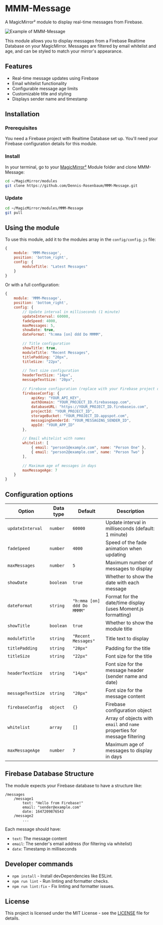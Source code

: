 # MMM-Message

A MagicMirror² module to display real-time messages from Firebase.

![Example of MMM-Message](./example_1.png)

This module allows you to display messages from a Firebase Realtime Database on your MagicMirror. Messages are filtered by email whitelist and age, and can be styled to match your mirror's appearance.

## Features

- Real-time message updates using Firebase
- Email whitelist functionality
- Configurable message age limits
- Customizable title and styling
- Displays sender name and timestamp

## Installation

### Prerequisites

You need a Firebase project with Realtime Database set up. You'll need your Firebase configuration details for this module.

### Install

In your terminal, go to your [MagicMirror²](https://github.com/MagicMirrorOrg/MagicMirror) Module folder and clone MMM-Message:

```bash
cd ~/MagicMirror/modules
git clone https://github.com/Dennis-Rosenbaum/MMM-Message.git
```

### Update

```bash
cd ~/MagicMirror/modules/MMM-Message
git pull
```

## Using the module

To use this module, add it to the modules array in the `config/config.js` file:

```js
{
    module: 'MMM-Message',
    position: 'bottom_right',
    config: {
        moduleTitle: "Latest Messages"
    }
}
```

Or with a full configuration:

```js
{
    module: 'MMM-Message',
    position: 'bottom_right',
    config: {
        // Update interval in milliseconds (1 minute)
        updateInterval: 60000,
        fadeSpeed: 4000,
        maxMessages: 5,
        showDate: true,
        dateFormat: "h:mma [on] ddd Do MMMM",
        
        // Title configuration
        showTitle: true,
        moduleTitle: "Recent Messages",
        titlePadding: "20px",
        titleSize: "22px",
        
        // Text size configuration
        headerTextSize: "14px",
        messageTextSize: "20px",
        
        // Firebase configuration (replace with your Firebase project details)
        firebaseConfig: {
            apiKey: "YOUR_API_KEY",
            authDomain: "YOUR_PROJECT_ID.firebaseapp.com",
            databaseURL: "https://YOUR_PROJECT_ID.firebaseio.com",
            projectId: "YOUR_PROJECT_ID",
            storageBucket: "YOUR_PROJECT_ID.appspot.com",
            messagingSenderId: "YOUR_MESSAGING_SENDER_ID",
            appId: "YOUR_APP_ID"
        },
        
        // Email whitelist with names
        whitelist: [
            { email: "person1@example.com", name: "Person One" },
            { email: "person2@example.com", name: "Person Two" }
        ],
        
        // Maximum age of messages in days
        maxMessageAge: 7
    }
}
```

## Configuration options

| Option             | Data type         | Default                 | Description                                                                 |
|--------------------|--------------------|-------------------------|-----------------------------------------------------------------------------|
| `updateInterval`   | `number`           | `60000`                 | Update interval in milliseconds (default: 1 minute)                         |
| `fadeSpeed`        | `number`           | `4000`                  | Speed of the fade animation when updating                                   |
| `maxMessages`      | `number`           | `5`                     | Maximum number of messages to display                                       |
| `showDate`         | `boolean`          | `true`                  | Whether to show the date with each message                                  |
| `dateFormat`       | `string`           | `"h:mma [on] ddd Do MMMM"` | Format for the date/time display (uses Moment.js formatting)            |
| `showTitle`        | `boolean`          | `true`                  | Whether to show the module title                                            |
| `moduleTitle`      | `string`           | `"Recent Messages"`     | Title text to display                                                       |
| `titlePadding`     | `string`           | `"20px"`                | Padding for the title                                                       |
| `titleSize`        | `string`           | `"22px"`                | Font size for the title                                                     |
| `headerTextSize`   | `string`           | `"14px"`                | Font size for the message header (sender name and date)                     |
| `messageTextSize`  | `string`           | `"20px"`                | Font size for the message content                                           |
| `firebaseConfig`   | `object`           | `{}`                    | Firebase configuration object                                               |
| `whitelist`        | `array`            | `[]`                    | Array of objects with `email` and `name` properties for message filtering   |
| `maxMessageAge`    | `number`           | `7`                     | Maximum age of messages to display in days                                  |

## Firebase Database Structure

The module expects your Firebase database to have a structure like:

```
/messages
    /message1
        text: "Hello from Firebase!"
        email: "sender@example.com"
        date: 1647209876543
    /message2
        ...
```

Each message should have:
- `text`: The message content
- `email`: The sender's email address (for filtering via whitelist)
- `date`: Timestamp in milliseconds

## Developer commands

- `npm install` - Install devDependencies like ESLint.
- `npm run lint` - Run linting and formatter checks.
- `npm run lint:fix` - Fix linting and formatter issues.

## License

This project is licensed under the MIT License - see the [LICENSE](LICENSE.md) file for details.
